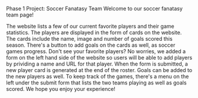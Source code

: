 
Phase 1 Project: Soccer Fanatasy Team
Welcome to our soccer fanatasy team page!

The website lists a few of our current favorite players and their game statistics. The players are displayed in the form of cards on the website. The cards include the name, image and number of goals scored this season. There's a button to add goals on the cards as well, as soccer games progress. Don't see your favorite players? No worries, we added a form on the left hand side of the website so users will be able to add players by prividing a name and URL for that player. When the form is submitted, a new player card is generated at the end of the roster. Goals can be added to the new players as well. To keep track of the games, there's a menu on the left under the submit form that lists the two teams playing as well as goals scored. We hope you enjoy your experience!

